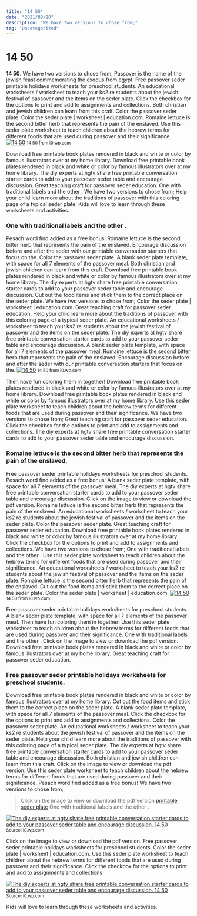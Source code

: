 ```yaml
---
title: "14 50"
date: "2021/08/20"
description: "We have two versions to chose from;"
tag: "Uncategorized"
---
```


# 14 50
**14 50**. We have two versions to chose from; Passover is the name of the jewish feast commemorating the exodus from egypt. Free passover seder printable holidays worksheets for preschool students. An educational worksheets / worksheet to teach your ks2 re students about the jewish festival of passover and the items on the seder plate. Click the checkbox for the options to print and add to assignments and collections.
Both christian and jewish children can learn from this craft. Color the passover seder plate. Color the seder plate | worksheet | education.com. Romaine lettuce is the second bitter herb that represents the pain of the enslaved. Use this seder plate worksheet to teach children about the hebrew terms for different foods that are used during passover and their significance.
[![14 50](https://i0.wp.com/5756894 "14 50")](https://i0.wp.com/5756894)
<small>14 50 from i0.wp.com</small>

Download free printable book plates rendered in black and white or color by famous illustrators over at my home library. Download free printable book plates rendered in black and white or color by famous illustrators over at my home library. The diy experts at hgtv share free printable conversation starter cards to add to your passover seder table and encourage discussion. Great teaching craft for passover seder education. One with traditional labels and the other . We have two versions to chose from; Help your child learn more about the traditions of passover with this coloring page of a typical seder plate. Kids will love to learn through these worksheets and activities.

### One with traditional labels and the other .
Pesach word find added as a free bonus! Romaine lettuce is the second bitter herb that represents the pain of the enslaved. Encourage discussion before and after the seder with our printable conversation starters that focus on the. Color the passover seder plate. A blank seder plate template, with space for all 7 elements of the passover meal. Both christian and jewish children can learn from this craft. Download free printable book plates rendered in black and white or color by famous illustrators over at my home library. The diy experts at hgtv share free printable conversation starter cards to add to your passover seder table and encourage discussion. Cut out the food items and stick them to the correct place on the seder plate. We have two versions to chose from; Color the seder plate | worksheet | education.com. Great teaching craft for passover seder education. Help your child learn more about the traditions of passover with this coloring page of a typical seder plate.
An educational worksheets / worksheet to teach your ks2 re students about the jewish festival of passover and the items on the seder plate. The diy experts at hgtv share free printable conversation starter cards to add to your passover seder table and encourage discussion. A blank seder plate template, with space for all 7 elements of the passover meal. Romaine lettuce is the second bitter herb that represents the pain of the enslaved. Encourage discussion before and after the seder with our printable conversation starters that focus on the.
[![14 50](https://i0.wp.com/5756894 "14 50")](https://i0.wp.com/5756894)
<small>14 50 from i0.wp.com</small>

Then have fun coloring them in together! Download free printable book plates rendered in black and white or color by famous illustrators over at my home library. Download free printable book plates rendered in black and white or color by famous illustrators over at my home library. Use this seder plate worksheet to teach children about the hebrew terms for different foods that are used during passover and their significance. We have two versions to chose from; Great teaching craft for passover seder education. Click the checkbox for the options to print and add to assignments and collections. The diy experts at hgtv share free printable conversation starter cards to add to your passover seder table and encourage discussion.

### Romaine lettuce is the second bitter herb that represents the pain of the enslaved.
Free passover seder printable holidays worksheets for preschool students. Pesach word find added as a free bonus! A blank seder plate template, with space for all 7 elements of the passover meal. The diy experts at hgtv share free printable conversation starter cards to add to your passover seder table and encourage discussion. Click on the image to view or download the pdf version. Romaine lettuce is the second bitter herb that represents the pain of the enslaved. An educational worksheets / worksheet to teach your ks2 re students about the jewish festival of passover and the items on the seder plate. Color the passover seder plate. Great teaching craft for passover seder education. Download free printable book plates rendered in black and white or color by famous illustrators over at my home library. Click the checkbox for the options to print and add to assignments and collections. We have two versions to chose from; One with traditional labels and the other .
Use this seder plate worksheet to teach children about the hebrew terms for different foods that are used during passover and their significance. An educational worksheets / worksheet to teach your ks2 re students about the jewish festival of passover and the items on the seder plate. Romaine lettuce is the second bitter herb that represents the pain of the enslaved. Cut out the food items and stick them to the correct place on the seder plate. Color the seder plate | worksheet | education.com.
[![14 50](https://i0.wp.com/5756894 "14 50")](https://i0.wp.com/5756894)
<small>14 50 from i0.wp.com</small>

Free passover seder printable holidays worksheets for preschool students. A blank seder plate template, with space for all 7 elements of the passover meal. Then have fun coloring them in together! Use this seder plate worksheet to teach children about the hebrew terms for different foods that are used during passover and their significance. One with traditional labels and the other . Click on the image to view or download the pdf version. Download free printable book plates rendered in black and white or color by famous illustrators over at my home library. Great teaching craft for passover seder education.

### Free passover seder printable holidays worksheets for preschool students.
Download free printable book plates rendered in black and white or color by famous illustrators over at my home library. Cut out the food items and stick them to the correct place on the seder plate. A blank seder plate template, with space for all 7 elements of the passover meal. Click the checkbox for the options to print and add to assignments and collections. Color the passover seder plate. An educational worksheets / worksheet to teach your ks2 re students about the jewish festival of passover and the items on the seder plate. Help your child learn more about the traditions of passover with this coloring page of a typical seder plate. The diy experts at hgtv share free printable conversation starter cards to add to your passover seder table and encourage discussion. Both christian and jewish children can learn from this craft. Click on the image to view or download the pdf version. Use this seder plate worksheet to teach children about the hebrew terms for different foods that are used during passover and their significance. Pesach word find added as a free bonus! We have two versions to chose from;

> Click on the image to view or download the pdf version [printable seder plate](https://eviawickham.blogspot.com/2022/04/aclk-sa-l-ai-dchcsewiv6px0.html) One with traditional labels and the other .

[![The diy experts at hgtv share free printable conversation starter cards to add to your passover seder table and encourage discussion. 14 50](https://encrypted-tbn0.gstatic.com/images?q=tbn:ANd9GcRBShwQ4FPItO0YXNm6E3SxfuuB5lp8qsIVZCdgL-m6qTba3R-eZutahf0D6e2k0rA8RpYrny4&amp;usqp=CAc "14 50")](https://i0.wp.com/5756894)
<small>Source: i0.wp.com</small>

Click on the image to view or download the pdf version. Free passover seder printable holidays worksheets for preschool students. Color the seder plate | worksheet | education.com. Use this seder plate worksheet to teach children about the hebrew terms for different foods that are used during passover and their significance. Click the checkbox for the options to print and add to assignments and collections.

[![The diy experts at hgtv share free printable conversation starter cards to add to your passover seder table and encourage discussion. 14 50](https://encrypted-tbn0.gstatic.com/images?q=tbn:ANd9GcRBShwQ4FPItO0YXNm6E3SxfuuB5lp8qsIVZCdgL-m6qTba3R-eZutahf0D6e2k0rA8RpYrny4&amp;usqp=CAc "14 50")](https://i0.wp.com/5756894)
<small>Source: i0.wp.com</small>

Kids will love to learn through these worksheets and activities.
